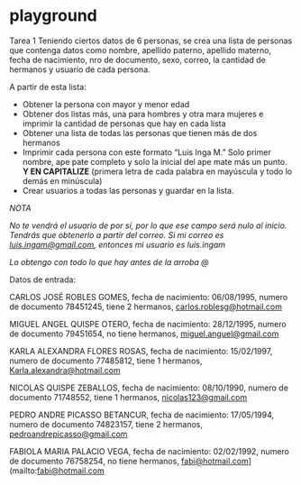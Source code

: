 # playground
Tarea 1 
Teniendo ciertos datos de 6 personas, se crea una lista de personas que contenga datos como nombre, apellido paterno, apellido materno, fecha de nacimiento, nro de documento, sexo, correo, la cantidad de hermanos y usuario de cada persona.

A partir de esta lista:

- Obtener la persona con mayor y menor edad
- Obtener dos listas más, una para hombres y otra mara mujeres e imprimir la cantidad de personas que hay en cada lista
- Obtener una lista de todas las personas que tienen más de dos hermanos
- Imprimir cada persona con este formato “Luis Inga M.” Solo primer nombre, ape pate completo y solo la inicial del ape mate más un punto. **Y EN CAPITALIZE** (primera letra de cada palabra en mayúscula y todo lo demás en minúscula)
- Crear usuarios a todas las personas y guardar en la lista.

*NOTA*

*No te vendrá el usuario de por sí, por lo que ese campo será nulo al inicio. Tendrás que obtenerlo a partir del correo. Si mi correo es luis.ingam@gmail.com, entonces mi usuario es  luis.ingam* 

*Lo obtengo con todo lo que hay antes de la arroba @*

Datos de entrada:

CARLOS JOSÉ ROBLES GOMES, fecha de nacimiento: 06/08/1995, numero de documento 78451245, tiene 2 hermanos, carlos.roblesg@hotmail.com

MIGUEL ANGEL QUISPE OTERO, fecha de nacimiento: 28/12/1995, numero de documento 79451654, no tiene hermanos, miguel.anguel@gmail.com

KARLA ALEXANDRA FLORES ROSAS, fecha de nacimiento: 15/02/1997, numero de documento 77485812, tiene 1 hermanos, Karla.alexandra@hotmail.com

NICOLAS QUISPE ZEBALLOS, fecha de nacimiento: 08/10/1990, numero de documento 71748552, tiene 1 hermanos, nicolas123@gmail.com

PEDRO ANDRE PICASSO BETANCUR, fecha de nacimiento: 17/05/1994, numero de documento 74823157, tiene 2 hermanos, pedroandrepicasso@gmail.com

FABIOLA MARIA PALACIO VEGA, fecha de nacimiento: 02/02/1992, numero de documento 76758254, no tiene hermanos, fabi@hotmail.com](mailto:fabi@hotmail.com

